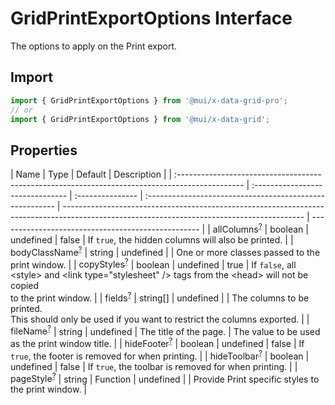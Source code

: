 # GridPrintExportOptions Interface

<p class="description">The options to apply on the Print export.</p>

## Import

```js
import { GridPrintExportOptions } from '@mui/x-data-grid-pro';
// or
import { GridPrintExportOptions } from '@mui/x-data-grid';
```

## Properties

| Name                                                                                            | Type                             | Default          | Description                                              |
| :---------------------------------------------------------------------------------------------- | :------------------------------- | :--------------- | :------------------------------------------------------- | ------------------------------------------------------------------------------------------------------------------------------------------ | -------------------------------------------------- |
| <span class="prop-name optional">allColumns<sup><abbr title="optional">?</abbr></sup></span>    | <span class="prop-type">boolean  | undefined</span> | <span class="prop-default">false</span>                  | If `true`, the hidden columns will also be printed.                                                                                        |
| <span class="prop-name optional">bodyClassName<sup><abbr title="optional">?</abbr></sup></span> | <span class="prop-type">string   | undefined</span> |                                                          | One or more classes passed to the print window.                                                                                            |
| <span class="prop-name optional">copyStyles<sup><abbr title="optional">?</abbr></sup></span>    | <span class="prop-type">boolean  | undefined</span> | <span class="prop-default">true</span>                   | If `false`, all &lt;style&gt; and &lt;link type="stylesheet" /&gt; tags from the &lt;head&gt; will not be copied<br />to the print window. |
| <span class="prop-name optional">fields<sup><abbr title="optional">?</abbr></sup></span>        | <span class="prop-type">string[] | undefined</span> |                                                          | The columns to be printed.<br />This should only be used if you want to restrict the columns exported.                                     |
| <span class="prop-name optional">fileName<sup><abbr title="optional">?</abbr></sup></span>      | <span class="prop-type">string   | undefined</span> | <span class="prop-default">The title of the page.</span> | The value to be used as the print window title.                                                                                            |
| <span class="prop-name optional">hideFooter<sup><abbr title="optional">?</abbr></sup></span>    | <span class="prop-type">boolean  | undefined</span> | <span class="prop-default">false</span>                  | If `true`, the footer is removed for when printing.                                                                                        |
| <span class="prop-name optional">hideToolbar<sup><abbr title="optional">?</abbr></sup></span>   | <span class="prop-type">boolean  | undefined</span> | <span class="prop-default">false</span>                  | If `true`, the toolbar is removed for when printing.                                                                                       |
| <span class="prop-name optional">pageStyle<sup><abbr title="optional">?</abbr></sup></span>     | <span class="prop-type">string   | Function         | undefined</span>                                         |                                                                                                                                            | Provide Print specific styles to the print window. |
